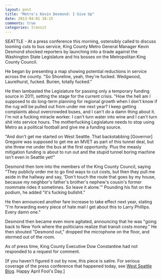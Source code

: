 ```yaml
---
layout: post
title: "Metro's Kevin Desmond: I Give Up"
date: 2013-04-01 16:15
comments: true
categories: transit
---
```


SEATTLE - At a press conference this morning, ostensibly called to discuss looming cuts to bus service, King County Metro General Manager Kevin Desmond shocked reporters by launching into a tirade against the Washington State Legislature and his bosses on the Metropolitan King County Council.

He began by presenting a map showing potential reductions in service across the county. "So Shoreline, yeah, they're fucked. Wedgwood, Laurelhurst, fucked. Burien, totally fucked."

He then lambasted the Legislature for passing only a temporary funding source in 2011, setting the stage for the current crisis. "How the hell am I supposed to do long-term planning for regional growth when I don't know if the rug will be pulled out from under me next year? I keep getting complaints about overcrowded buses, and I can't do a damn thing about it. I'm not a fucking miracle worker. I can't turn water into wine and I can't turn shit into service hours. The motherfucking Legislature needs to stop using Metro as a political football and give me a funding source.

"And don't get me started on West Seattle. That backstabbing [Governor] Gregoire was supposed to get me an MVET as part of this tunnel deal, but she threw me under the bus at the first opportunity. Plus the measly mitigation funding is about to run out and the stupid tunnel boring machine isn't even in Seattle yet!"

Desmond then tore into the members of the King County Council, saying "They publicly order me to go find ways to cut costs, but then they pull me aside in the hallway and say, 'Don't touch the route that goes by my house, because my neighbor's father's brother's nephew's cousin's former roommate rides it sometimes. So leave it alone.'" Pounding his fist on the podium, he added "it's fucking bullshit."

He then announced another fare increase to take effect next year, stating "I'm forwarding every piece of hate mail I get about this to Larry Phillips. Every damn one."

Desmond then became even more agitated, announcing that he was "going back to New York where the politicians realize that transit costs money." He then shouted "Desmond out," dropped the microphone on the floor, and stormed out of the room.

As of press time, King County Executive Dow Constantine had not responded to a request for comment.

[If you haven't figured it out by now, this piece is satire. For serious coverage of the press conference that happened today, see [West Seattle Blog](http://westseattleblog.com/2013/04/potential-metro-transit-cuts-65-bus-routes-face-elimination). Happy April Fool's Day.]
